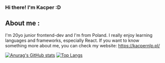 ### Hi there! I'm Kacper :D

## About me :

I'm 20yo junior frontend-dev and I'm from Poland. I really enjoy learning languages and frameworks, especially React. If you want to know something more about me, you can check my website: https://kacpernlp.pl/

[![Anurag's GitHub stats](https://github-readme-stats.vercel.app/api?username=KacperNlp)](https://github.com/anuraghazra/github-readme-stats)
[![Top Langs](https://github-readme-stats.vercel.app/api/top-langs/?username=KacperNlp)](https://github.com/anuraghazra/github-readme-stats)



<!--
**KacperNlp/KacperNlp** is a ✨ _special_ ✨ repository because its `README.md` (this file) appears on your GitHub profile.

Here are some ideas to get you started:

- 🔭 I’m currently working on ...
- 🌱 I’m currently learning ...
- 👯 I’m looking to collaborate on ...
- 🤔 I’m looking for help with ...
- 💬 Ask me about ...
- 📫 How to reach me: ...
- 😄 Pronouns: ...
- ⚡ Fun fact: ...
-->
